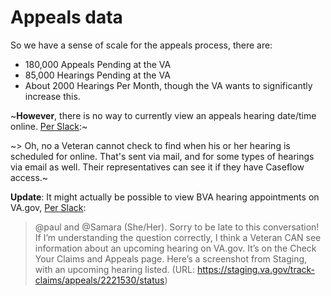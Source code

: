 # Appeals data

So we have a sense of scale for the appeals process, there are:

- 180,000 Appeals Pending at the VA
- 85,000 Hearings Pending at the VA
- About 2000 Hearings Per Month, though the VA wants to significantly increase this.

~**However**, there is no way to currently view an appeals hearing date/time online. [Per Slack](https://dsva.slack.com/archives/C3AT1CRGC/p1636580217127300?thread_ts=1636579971.126600&cid=C3AT1CRGC):~

~> Oh, no a Veteran cannot check to find when his or her hearing is scheduled for online.  That's sent via mail, and for some types of hearings via email as well. Their representatives can see it if they have Caseflow access.~

**Update**: It might actually be possible to view BVA hearing appointments on VA.gov, [Per Slack](https://dsva.slack.com/archives/C3AT1CRGC/p1636754862140000?thread_ts=1636579971.126600&cid=C3AT1CRGC):

> @paul and @Samara (She/Her). Sorry to be late to this conversation! If I’m understanding the question correctly, I think a Veteran CAN see information about an upcoming hearing on VA.gov. It’s  on the Check Your Claims and Appeals page. Here’s a screenshot from Staging, with an upcoming hearing listed. (URL: https://staging.va.gov/track-claims/appeals/2221530/status)
